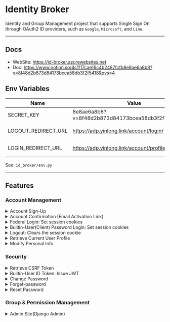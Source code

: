 # Identity Broker 

Identity and Group Management project that supports Single Sign On through OAuth2 ID providers,
such as `Google`, `Microsoft`, and `Line`.

---
## Docs
- WebSite: https://id-broker.azurewebsites.net
- Doc: https://www.notion.so/4c1f17cae16c4b2487fcfb8e8ae6a8b8?v=8f48d2b873d84173bcea58db3f2f5418&pvs=4


## Env Variables
| Name                | Value                                               | Remarks     |
|---------------------|-----------------------------------------------------|-------------|
| SECRET_KEY          | 8e8ae6a8b8?v=8f48d2b873d84173bcea58db3f2f5418&pvs=4 |             |
| LOGOUT_REDIRECT_URL | https://adp.yinlong.link/account/login/             | 登出後的頁面  |
| LOGIN_REDIRECT_URL  | https://adp.yinlong.link/account/profile/           | 登入後的頁面  |


 See: `id_broker/env.py`

---
## Features

### Account Management

<details>
  <summary> Account Sign-Up </summary>

  ```bash
  BaseURL=http://localhost:8000
  
  curl -sX POST "${BaseURL}/account/sign-up/" \
  -H "Content-Type: application/json" \
  -d '{"email": "fofx@outlook.com", "password": "abc+123", "first_name": "Y"}' \
  -w '%{http_code}\n' | jq
  ```
</details>


<details>
  <summary> Account Confirmation (Email Activation Link) </summary>

  ```text
  ${BaseURL}/account/perform-confirmation/?activate_token=eyJhbGciOiJIUzI1NiIsInR5cCI6IkpXVCJ9.eyJzdWIiOiJmb2Z4QG91dGxvb2suY29tIn0.BsrV7qMLGk41ZDdoYzSIPnXMjxidWNhvqP-U2bPRjBo&verification_code=1700795753989973
  ```
</details>


<details><summary> Federal Login: Set session cookies </summary>
    
    Navigate to "${BaseURL}/account/federal-signin"
</details>


<details><summary> Builtin-User(Client) Password Login: Set session cookies</summary>
  
1. Retrieve CSRF Token 
  
    The CSRF token is set by the backend server in a cookie when the user first visits the server. 
    It's then sent back to the server on subsequent requests to verify that the request is legitimate.

    ```bash
    CSRFToken=$(curl -s "${BaseURL}/security/csrf-token/" | jq -r .csrftoken)
    echo "Retrieved: $CSRFToken"
    ```
        
2. Login Request with the CSRF Token 
    ```bash
    curl -sX POST "${BaseURL}/account/client-password-login/" \
    -H "Content-Type: application/json" \
    -H "X-CSRFTOKEN: $CSRFToken" \
    -b "csrftoken=$CSRFToken" \
    -d '{"email": "fofx@outlook.com", "password": "abc+123"}' \
    -w 'http_code=%{http_code}\n' \
    -c idb-http.cookie
    ```
            
3. Login Implementation:
    ```html
    <script>
        const form = document.querySelector('#login-form');
        form.addEventListener('submit', async (event) => {
            event.preventDefault();
      
            const payload = {
                email: document.querySelector('#email').value,
                password: document.querySelector('#password').value,
            }
      
            const axiosConfig = {
                withCredentials: true,
                xsrfCookieName: 'csrftoken',
                xsrfHeaderName: 'X-CSRFTOKEN',
                baseURL: 'https://idb.azurewebsites.net'
            };
      
            try {
                /*
                The CSRF token is set by the backend server in a cookie when the user first visits the server.
                It's then sent back to the server on subsequent requests to verify that the request is legitimate.
                */
                const csrfToken = (await axios.get('/account/csrf-token/', axiosConfig)).data.csrftoken;
                // replace with your login endpoint
                const response = await axios.post('/account/client-password-login/', payload, Object.assign({headers: {'X-CSRFTOKEN': csrfToken}}, axiosConfig));
                console.log('Login successful!');
                // TODO: redirect the user to the order's dashboard
            } catch (error) {
                console.error('Login failed!', error);
                // TODO: show an error message to the user
            }
        });
    </script>
    ```
</details>


<details><summary> Logout: Clears the session cookie</summary>
  
    Navigate to "${BaseURL}/account/logout/"
</details>


<details>
  <summary> Retrieve Current User Profile </summary>

  ```bash
  curl -s "${BaseURL}/account/profile/" \
  -w "%{http_code}\n" \
  -b idb-http.cookie | jq
  ```
  > *TIP*:
  > - The `user_identifier` may originate from external Identity Providers, represented as the claim `sub`.
  > - The `full_name` is consist of the `first_name` and `last_name` in the 'builtin-user-pool'
  > - The `full_name` is the `name` originating from an external Identity Provider, where the `first_name` and `last_name` may be blank.
  > - 403 or 401 for failure
</details>


<details><summary> Modify Personal Info </summary>

  ```bash
  curl -skX PATCH "${BaseURL}/account/update-user-info/" \
  -H "Content-Type: application/json" \
  -H "X-CSRFTOKEN: $CSRFToken" \
  -b "csrftoken=$CSRFToken" \
  -d '{"first_name": "Y", "last_name": "YY"}' \
  -w '%{http_code}\n' -b idb-http.cookie | jq
  ```
</details>


### Security


<details><summary> Retrieve CSRF Token </summary>
  
  ```bash
  curl -s "${BaseURL}/security/csrf-token/" | jq
  ```
</details>


<details><summary> Builtin-User ID Token: Issue JWT</summary>

  ```bash
    curl -sX POST "${BaseURL}/security/id-token/" \
    -H "Content-Type: application/json" \
    -d '{"email": "fofx@outlook.com", "password": "abc+123"}' \
    -w '%{http_code}\n' | jq
  ```
</details>


<details><summary> Change Password </summary>

  ```bash
  curl -skX PATCH "${BaseURL}/security/change-password/" \
  -H "Content-Type: application/json" \
  -H "X-CSRFTOKEN: $CSRFToken" \
  -b "csrftoken=$CSRFToken" \
  -d '{"password": "abc+123", "new_password": "abc+123"}' \
  -w '%{http_code}\n' -b idb-http.cookie -c idb-http.cookie | jq
  
  CSRFToken=$(curl -s "${BaseURL}/security/csrf-token/" | jq -r .csrftoken)
  ```
</details>


<details><summary> Forget-password </summary>

  ```bash
  curl -sX POST ${BaseURL}/security/activate-password-reset/ \
  -d "email=fofx@outlook.com"  \
  -w '%{http_code}\n' | jq
  ```
</details>


<details><summary> Reset Password  </summary>

- Click link on the received email (for debugging purposes) 
  ```text
  ${BaseURL}/security/perform-reset-password/?reset_token=eyJhbGciOiJIUzI1NiIsInR5cCI6IkpXVCJ9.eyJzdWIiOiJmb2Z4QG91dGxvb2suY29tIn0.BsrV7qMLGk41ZDdoYzSIPnXMjxidWNhvqP-U2bPRjBo&verification_code=1700796813320016&new_password=abc%2B123
  ```
    
- cURL POST request 
  ```bash
  curl -sX POST "${BaseURL}/security/perform-password-reset/" \
  -d reset_token=eyJhbGciOiJIUzI1NiIsInR5cCI6IkpXVCJ9.eyJzdWIiOiJmb2Z4QG91dGxvb2suY29tIn0.BsrV7qMLGk41ZDdoYzSIPnXMjxidWNhvqP-U2bPRjBo \
  -d verification_code=1700856614827042 \
  -d new_password=abc%2B123 \
  -w '%{http_code}\n' | jq
  ```
</details>


### Group & Permission Management

<details><summary>  Admin Site(Django Admin) </summary>

    Navigate to "${BaseURL}/admin/"
</details>

